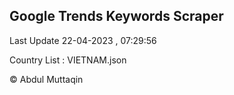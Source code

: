 

## Google Trends Keywords Scraper 
 
Last Update 22-04-2023 , 07:29:56

Country List :
VIETNAM.json



© Abdul Muttaqin 
